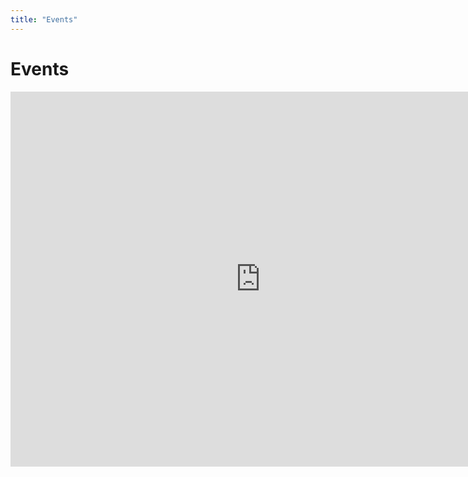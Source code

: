 ```yaml
---
title: "Events"
---
```


<div class="container container-grid">
  <div class="events-content">
    <div class="page-title">
      <h1>Events</h1>
    </div>
    <div class="calendar">
      <iframe src="https://calendar.google.com/calendar/embed?src=c4c6qls8rsuc8k17co5ei14hj8%40group.calendar.google.com&ctz=America%2FLos_Angeles" style="border: 0" width="800" height="600" frameborder="0" scrolling="no"></iframe>
    </div>
  </div>
  <div class="events-background"></div>
</div>
